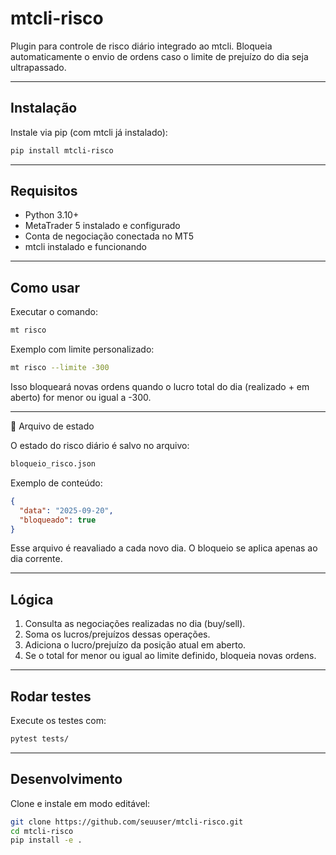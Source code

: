 # mtcli-risco
  
Plugin para controle de risco diário integrado ao mtcli. Bloqueia automaticamente o envio de ordens caso o limite de prejuízo do dia seja ultrapassado.
  
---
  
## Instalação
  
Instale via pip (com mtcli já instalado):
  
```bash
pip install mtcli-risco
```
  
---
  
## Requisitos
  
- Python 3.10+
- MetaTrader 5 instalado e configurado
- Conta de negociação conectada no MT5
- mtcli instalado e funcionando
  
---
  
## Como usar
  
Executar o comando:
  
```bash
mt risco
```
  
Exemplo com limite personalizado:
  
```bash
mt risco --limite -300
```
  
Isso bloqueará novas ordens quando o lucro total do dia (realizado + em aberto) for menor ou igual a -300.
  
---
  
📁 Arquivo de estado
  
O estado do risco diário é salvo no arquivo:
  
```bash
bloqueio_risco.json
```
  
Exemplo de conteúdo:
  
```json
{
  "data": "2025-09-20",
  "bloqueado": true
}
```
  
Esse arquivo é reavaliado a cada novo dia. O bloqueio se aplica apenas ao dia corrente.
  
---
  
## Lógica
  
1. Consulta as negociações realizadas no dia (buy/sell).
2. Soma os lucros/prejuízos dessas operações.
3. Adiciona o lucro/prejuízo da posição atual em aberto.
4. Se o total for menor ou igual ao limite definido, bloqueia novas ordens.
  
---
  
## Rodar testes
  
Execute os testes com:
  
```bash
pytest tests/
```
  
---
  
## Desenvolvimento
  
Clone e instale em modo editável:
  
```bash
git clone https://github.com/seuuser/mtcli-risco.git
cd mtcli-risco
pip install -e .
```
  
